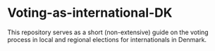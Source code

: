 # Voting-as-international-DK
This repository serves as a short (non-extensive) guide on the voting process in local and regional elections for internationals in Denmark.
